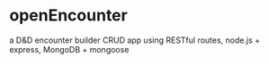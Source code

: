# openEncounter
a D&amp;D encounter builder CRUD app using RESTful routes, node.js + express, MongoDB + mongoose
